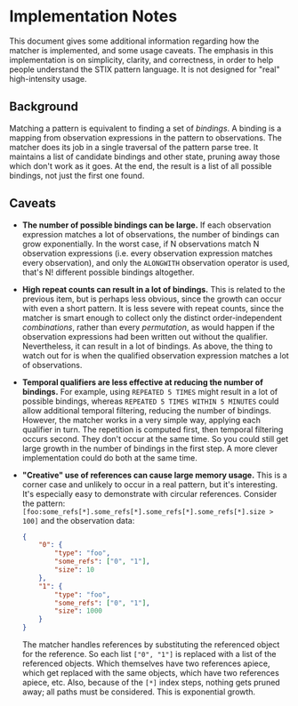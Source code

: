# Implementation Notes

This document gives some additional information regarding how the matcher is 
implemented, and some usage caveats.  The emphasis in this implementation is on
simplicity, clarity, and correctness, in order to help people understand the 
STIX pattern language.  It is not designed for "real" high-intensity usage.

## Background

Matching a pattern is equivalent to finding a set of *bindings*.  A binding
is a mapping from observation expressions in the pattern to observations.  The 
matcher does its job in a single traversal of the pattern parse tree.  It 
maintains a list of candidate bindings and other state, pruning away those which
don't work as it goes.  At the end, the result is a list of all possible 
bindings, not just the first one found.

## Caveats

- **The number of possible bindings can be large.**  If each observation 
expression matches a lot of observations, the number of bindings can grow 
exponentially.  In the worst case, if N observations match N observation 
expressions (i.e. every observation expression matches every observation), and
only the `ALONGWITH` observation operator is used, that's N! different possible
bindings altogether.

- **High repeat counts can result in a lot of bindings.**  This is related to
the previous item, but is perhaps less obvious, since the growth can occur
with even a short pattern.  It is less severe with repeat counts, since the
matcher is smart enough to collect only the distinct order-independent
*combinations*, rather than every *permutation*, as would happen if the
observation expressions had been written out without the qualifier.
Nevertheless, it can result in a lot of bindings.  As above, the thing to watch
out for is when the qualified observation expression matches a lot of
observations.

- **Temporal qualifiers are less effective at reducing the number of bindings.**
For example, using `REPEATED 5 TIMES` might result in a lot of possible 
bindings, whereas `REPEATED 5 TIMES WITHIN 5 MINUTES` could allow additional
temporal filtering, reducing the number of bindings.  However, the matcher works
in a very simple way, applying each qualifier in turn.  The repetition is
computed first, then temporal filtering occurs second.  They don't occur at the
same time.  So you could still get large growth in the number of bindings in
the first step.  A more clever implementation could do both at the same time.

- **"Creative" use of references can cause large memory usage.**  This is a 
corner case and unlikely to occur in a real pattern, but it's interesting.  It's 
especially easy to demonstrate with circular references.  Consider the 
pattern: `[foo:some_refs[*].some_refs[*].some_refs[*].some_refs[*].size > 100]`
and the observation data:
    ```json
    {
        "0": {
            "type": "foo",
            "some_refs": ["0", "1"],
            "size": 10
        },
        "1": {
            "type": "foo",
            "some_refs": ["0", "1"],
            "size": 1000
        }
    }
    ```
    The matcher handles references by substituting the referenced object for the
    reference.  So each list `["0", "1"]` is replaced with a list of the
    referenced objects.  Which themselves have two references apiece, which get
    replaced with the same objects, which have two references apiece, etc.
    Also, because of the `[*]` index steps, nothing gets pruned away; all paths
    must be considered.  This is exponential growth.
    
